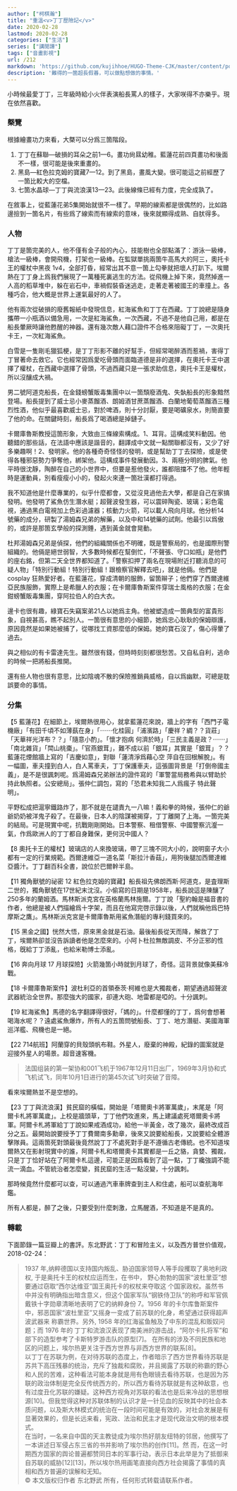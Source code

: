 ```yaml
---
author: ["柯棋瀚"]
title: "重溫<v>丁丁歷險記</v>"
date: 2020-02-28
lastmod: 2020-02-28
categories: ["生活"]
series: ["講閒譚"]
tags: ["音畫影視"]
url: /212
markdown: 'https://github.com/kujihhoe/HUGO-Theme-CJK/master/content/post/212丁丁.md'
description: '難得的一箇超長假㫷，可以做點想做的事情。'
---
```


小時候最愛丁丁，三年級時給小火伴表演船長罵人的樣子，大家咲得不亦樂乎。現在依然喜歡。

### 槩覽

根據繪畫功力來看，大槩可以分爲三箇階段。

1. <v>丁丁在蘇聯</v>—<v>破損的耳朵</v>之前<n>1—6</n>。畫功尙㬎幼稚。<v>藍蓮花</v>前四頁畫功和後面不一樣，很可能是後來重畫的。
2. <v>黑島</v>—<v>紅色拉克姆的寶藏</v><n>7—12</n>。到了<v>黑島</v>，畫風大變。很可能這之前經歷了一箇比較大的空檔。
3. <v>七箇水晶球</v>—<v>丁丁與流浪漢</v><n>13—23</n>。此後線條已經有力度，完全成孰了。

在敘事上，從<v>藍蓮花</v><n>弟5集</n>開始就很不一樣了。早期的線索都是很偶然的，比如路邊撿到一箇名片，有些爲了線索而有線索的意味，後來就顯得成熟、自肰得多。

### 人物

丁丁是箇完美的人，他不僅有金子般的內心，技能樹也全部點滿了：游泳一級棒，槍法一級棒，會開飛機，打架也一級棒。在監獄單挑兩箇牛高馬大的阿三，<v>奧托卡王的權杖</v>中黑夜 1v4，全部打昏，經常出其不意一箇上勾拳就把壞人打趴下。埃爾熱在丁丁身上爲我們展現了一萬種死裏逃生的方法。從飛機上掉下來，竟然掉進一人高的稻草堆中，躲在岩石中，車禍假裝昏迷逃走，走著走著被國王的車撞上。各種巧合，他大概是世界上運氣最好的人了。

他有兩次從破損的廢舊報紙中發現信息，<v>紅海鯊魚</v>和<v>丁丁在西藏</v>。丁丁說總是隨身攜帶一小瓶酒以備急用，一次是<v>紅海鯊魚</v>，一次<v>西藏</v>，不過不是他自己用，都是在船長暈厥時讓他甦醒的神器。還有幾次敵人藉口證件不合格來阻礙丁丁，一次<v>奧托卡王</v>，一次<v>紅海鯊魚</v>。

白雪是一隻剛毛獵狐梗，是丁丁形影不離的好幫手，但經常喝醉酒而惹禍，害得丁丁冒著命去救它。它也經常因爲愛吃骨頭而面臨道德是非的選擇，在<v>奧托卡王</v>中選擇了權杖，在<v>西藏</v>中選擇了骨頭，不過<v>西藏</v>只是一張求助信息，<v>奧托卡王</v>是權杖，所以沒釀成大禍。

男二號阿道克船長，在<v>金錢螃蟹販毒集團</v>中以一箇頹廢酒鬼、失埶船長的形象黯然登場。船長提到了威士忌<n>小麥蒸餾酒</n>、朗姆酒<n>甘蔗蒸餾酒</n>、白蘭地<n>葡萄蒸餾酒</n>三種烈性酒，他似乎最喜歡威士忌，對於啤酒，則十分討厭，要是喝礦泉水，則簡直要了他的命。在關鍵時刻，船長爲了喝酒總是掉鏈子。

卡爾庫魯斯教授這箇形象，大致由三條線索構成。1、耳背。這構成笑料動因。他聽錯的那些話，在法語中應該是諧音的，翻譯成中文就一點關聯都沒有，又少了好多樂趣啊！2、發明家。他的各種奇奇怪怪的發明，或是幫助丁丁去探險，或是使得各種邪惡勢力爭奪他，綁架他。這構成事件發展動因。3、兩極分明的脾氣。他平時很沈靜，陶醉在自己的小世界中，但要是惹他發火，誰都阻擋不了他。他年輕時是運動員，別看瘦瘦小小的，發起火來連一箇壯漢都打得過。

我不知道他是什麼專業的，似乎什麼都會，又從沒見過他去大學，都是自己在家搞發明。他發明了鯊魚仿生潛水艇；超聲波發生器，可以震碎陶瓷、玻璃；彩色電視，通過黑白電視加上色彩過濾器；核動力火箭，可以載人飛向月球。他分析14號藥的成分，研製了湯姆森兄弟的解藥，以及中和14號藥的試劑。他最引以爲傲的，或許是那箇玄學般的探測錘，遇到黃金就會晃動。

杜邦<n>湯姆森</n>兄弟是偵探，他們的組織關係也不明確，既是警察局的，也是國際刑警組織的。他倆是絕世弱智，大多數時候都在幫倒忙，「不聲張、守口如瓶」是他們的座右銘，但第二天全世界都知道了。「警察扣押了兩名在現場附近打聽消息的可疑人物」「特別行動組！特別行動組！跟檢察官解釋去吧」，就是他倆。他們是 cosplay 狂熱愛好者。在<v>藍蓮花</v>，穿成清朝的服飾，留箇辮子；他們穿了西爾達維亞民族服飾，實際上是希臘人的衣服；在<v>卡爾庫魯斯案件</v>穿瑞士風格的衣服；在<v>金鉗螃蟹販毒集團</v>，穿阿拉伯人的白大衣。

邊卡也很有趣，<v>綠寶石失竊案</v><n>弟21亼</n>以她爲主角。他被塑造成一箇典型的富貴形象，自視甚高，瞧不起別人。一箇很有意思的小細節，她爲忠心耿耿的保姆辯護，原因竟然是如果她被捕了，從哪找工資那麼低的保姆。她的寶石沒了，傷心得暈了過去。

與之相似的有卡雷達先生。雖然很有錢，但時時刻刻都很愁苦。又自私自利，逃命的時候一把將船長推開。

還有些人物也很有意思，比如陰魂不散的保險推銷員威格，自以爲幽默，可總是耽誤要命的事情。

### 分集

【5 藍蓮花】在細節上，埃爾熱很用心，就拿<v>藍蓮花</v>來說，牆上的字有「西門子電機廠」「有田千頃不如薄蓺在身」「⋯⋯化桂圓」「浦濱路」「慶祥？綢？？貨莊」「天華祥光洋布？？」「隨意小酌」。「懷才抱病 何濟於時」「三民主義是政<n>？</n>⋯⋯」「南北雜貨」「閗山桃棗」。「官燕銀茸」，難不成以前「銀耳」其實是「銀茸」？？藍蓮花煙館牆上寫的「吉慶如意」，對聯「蓮清淨爲藉心空 萍自在回根解脫」。有一幅圖，車夫撞到白人，白人罵車夫，丁丁保護車夫，這張圖背景是「打倒帝國主義」，是不是很諷刺呢。爲湯姆森兄弟辦法的證件寫的「軍警當局務希與以臂助於持此執照者。公安總局」。張仲仁調包，寫的「恐君未知我二人爲瘋子 特此聲明」。

平野松成把滬寧鐵路炸了，那不就是在譴責九一八嘛！義和拳的時候，張仲仁的爺爺奶奶被洋鬼子殺了。在最後，日本人的陰謀被揭穿，丁丁離開了上海。一箇完美的結局。可是現實中呢，抗戰剛剛開始。日本警察、租借警察、中國警察沆瀣一氣，作爲歐洲人的丁丁都自身難保，更何況中國人？

【8 奧托卡王的權杖】玻璃店的人來換玻璃，帶了三塊不同大小的，說明窗子大小都有一定的行業規範。西爾達維亞一道名菜「斯拉汁香菇」，用狗後腿加西爾達維亞醬汁。丁丁翻百科全書，說位於巴爾幹半島。

【11 獨角獸號的祕密 12 紅色拉克姆的寶藏】船長祖先佛朗西斯·阿道克，是査理斯二世的，獨角獸號在17世紀末沈沒。小偷寫的日期是1958年，船長說這是陳釀了250多年的蘭姆酒。馬林斯派克宮在英格蘭馬林施爾。丁丁說「聖約翰是<v>福音書</v>的作者，他總是被人們描繪爲十字架，而且在他寫完<v>啓示錄</v>以後，人們就稱他爲巴特摩斯之鷹」。馬林斯派克宮是卡爾庫魯斯用鯊魚潛艇的專利錢買來的。

【15 黑金之國】恍然大悟，原來黑金就是石油。最後船長從天而降，解救了丁丁，埃爾熱卻並沒告訴讀者他是怎麼來的。小阿卜杜拉無敵調皮、不分正邪的性格，旣給丁丁添亂，也給米勒博士添亂。

【16 奔向月球 17 月球探險】火箭幾箇小時就到月球了，奇怪。這背景就像美蘇冷戰。

【18 卡爾庫魯斯案件】波杜利亞的首領泰茨·柯維也是大獨裁者，期望通過超聲波武器統治全世界。那麼強大的國家，卻連大砲、地雷都是啞的。十分諷刺。

【19 紅海鯊魚】馬德的名字翻譯得很好，「媽的」。什麼都懂的丁丁，爲何會想著喝海水呢？？遠處鯊魚爆炸，所有人的五箇問號<n>船長、丁丁、地方潛艇、美國海軍巡洋艦、飛機</n>也是一絕。

【22 714航班】阿蘭穿的貝殼頭帆布鞋。外星人，廢棄的神殿，紀錄的圖案就是迎接外星人的場景。超音速客機。

> 法国组装的第一架协和001飞机于1967年12月11日出厂，1969年3月协和式飞机试飞，同年10月1日进行的第45次试飞时突破了音障。

看來埃爾熱並不是空想的。

【23 丁丁與流浪漢】貧民窟的橫幅，開始是「塔爾奧卡將軍萬歲」，末尾是「阿爾卡札將軍萬歲」。上校是牆頭草，丁丁他們攻進來，馬上建議處死塔爾奧卡將軍。阿爾卡札將軍給丁丁說如果戒酒成功，給他一半黃金，改了幾次，最終改成百分之五。最開始說要授予丁丁費爾南多勳章，後來又說要給船長，又說要給全體游擊隊員。這兩箇死對頭最後竟然說丁丁不處死對手是不遵循古老傳統。也不知道埃爾熱又在影射現實中的誰，阿爾卡札和塔爾奧卡其實都是一丘之貉，貪婪、獨裁，只是丁丁恰好站在了阿爾卡札這邊，可能正是因爲看到了這一點，丁丁纔強調不能流一滴血。不管統治者怎麼變，貧民窟的生活一點沒變，十分諷刺。

那時候竟然什麼都可以查，可以通過汽車車牌查到主人和住處，船可以查航海年鑑。

所有人都是，醉了之後，只要受到什麼刺激，立馬醒酒，不知道是不是真的。

### 轉載

下面節錄一篇豆瓣上的書評。东北野武：<v>丁丁和冒险主义，以及西方普世价值观</v>，2018-02-24：

> 1937 年,纳粹德国以支持国内叛乱、胁迫国家领导人等手段攫取了奥地利政权, 于是<v>奥托卡王的权杖</v>应运而生，在书中， 野心勃勃的国家“波杜里亚”想要通过窃取“西尔达维亚”国王奥托卡的权杖来夺取这 个国家政权。虽然书中并没有明确指出暗含意义，但这个国家军队“钢铁侍卫队”的称呼和军官佩戴铁十字勋章清晰地表明了它的纳粹身份 7。1956 年的<v>卡尔库鲁斯案件</v> 中，邪恶国家“波杜里亚”又摇身一变成了前苏联的化身，希望通过获得超声波武器来 称霸世界。另外, 1958 年的<v>红海鲨鱼</v>触及了中东的混乱和贩奴问题；而 1976 年的 <v>丁丁和流浪汉</v>表现了南美洲的游击战，“阿尔卡扎将军”和部下的造型参考了卡斯特罗游击队的原型[7]。 在所有的涉及不同民族和地区的问题上，埃尔热更关注于西方世界与非西方世界的联系[8]。      
> 以<v>丁丁在苏联</v>为例，在对待苏联的态度上，作者暗示了西方世界看待苏联是苏共下高压残暴的统治，充斥了独裁和腐败，并且揭露了苏联的称霸的野心和人民的苦难，这种看法可能本身就是用有色眼镜去看待苏联，也是因为苏联的政治体制是完全反传统西方的，所以西方看待苏联就是有这种敌意，也有过度丑化苏联的嫌疑。这种西方视角对苏联的看法也是后来冷战的思想根源[10]。但我觉得这种对苏联体制的认识才是一针见血的反映其中的社会本质问题，以及斯大林模式的统治在一段时间可能是有效的，对社会发展是有显著效果的，但是长远来看，宪政、法治和民主才是现代政治文明的根本模式。     
> 在当时，一名来自中国的天主教徒成为埃尔热好朋友纽特的邻居，他撰写了一本讲述日军侵占东三省的书并影响了埃尔热的创作[11]。然 而，在这一时期西方国家的舆论普遍都赞同日本的军事行动，表示日本此举是为了抵御来自苏联的威胁[12][13]，所以埃尔热用画笔直接向西方社会揭露了事情的真相和西方普遍的误解和无知。    
> © 本文版权归作者  东北野武  所有，任何形式转载请联系作者。
